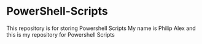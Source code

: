 # PowerShell-Scripts
This repository is for storing Powershell Scripts
My name is Philip Alex and this is my repository for Powershell Scripts
